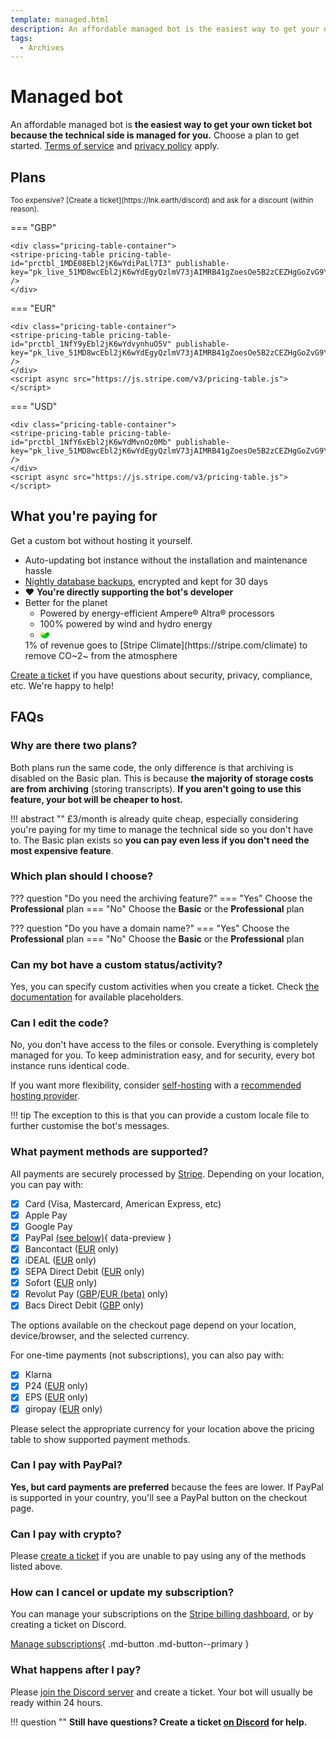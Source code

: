 ```yaml
---
template: managed.html
description: An affordable managed bot is the easiest way to get your own ticket bot.
tags:
  - Archives
---
```


# Managed bot

An affordable managed bot is **the easiest way to get your own ticket bot because the technical side is managed for you.**
Choose a plan to get started.
[Terms of service](./terms.md) and [privacy policy](privacy.md#service-privacy-policy) apply.

## Plans

<small markdown>
Too expensive? [Create a ticket](https://lnk.earth/discord) and ask for a discount (within reason).
</small>

=== "GBP"

    <div class="pricing-table-container">
    <stripe-pricing-table pricing-table-id="prctbl_1MDE08Ebl2jK6wYdiPaLl7I3" publishable-key="pk_live_51MD8wcEbl2jK6wYdEgyQzlmV73jAIMRB41gZoesOe5B2zCEZHgGoZvG9YIxfX7TxPePre6szwFfIWJOLF4uWmILU00NoUviGyK" />
    </div>

=== "EUR"

    <div class="pricing-table-container">
    <stripe-pricing-table pricing-table-id="prctbl_1NfY9yEbl2jK6wYdvynhuO5V" publishable-key="pk_live_51MD8wcEbl2jK6wYdEgyQzlmV73jAIMRB41gZoesOe5B2zCEZHgGoZvG9YIxfX7TxPePre6szwFfIWJOLF4uWmILU00NoUviGyK" />
    </div>
    <script async src="https://js.stripe.com/v3/pricing-table.js"></script>

=== "USD"

    <div class="pricing-table-container">
    <stripe-pricing-table pricing-table-id="prctbl_1NfY6xEbl2jK6wYdMvnOz0Mb" publishable-key="pk_live_51MD8wcEbl2jK6wYdEgyQzlmV73jAIMRB41gZoesOe5B2zCEZHgGoZvG9YIxfX7TxPePre6szwFfIWJOLF4uWmILU00NoUviGyK" />
    </div>
    <script async src="https://js.stripe.com/v3/pricing-table.js"></script>

## What you're paying for

Get a custom bot without hosting it yourself.

- Auto-updating bot instance without the installation and maintenance hassle
- [Nightly database backups](https://status.eartharoid.me/), encrypted and kept for 30 days
- :heart: **You're directly supporting the bot's developer**
- Better for the planet
    - Powered by energy-efficient Ampere® Altra® processors
    - 100% powered by wind and hydro energy
    - <svg xmlns="http://www.w3.org/2000/svg" viewBox="0 0 32 32"
    	style="width:auto; height:1em; vertical-align:text-bottom;">
    	<linearGradient id="StripeClimate-gradient-a" gradientUnits="userSpaceOnUse" x1="16"
    		y1="20.6293" x2="16" y2="7.8394" gradientTransform="matrix(1 0 0 -1 0 34)">
    		<stop offset="0" stop-color="#00d924" />
    		<stop offset="1" stop-color="#00cb1b" />
    	</linearGradient>
    	<path d="M0 10.82h32c0 8.84-7.16 16-16 16s-16-7.16-16-16z" fill="url(#StripeClimate-gradient-a)" />
    	<linearGradient id="StripeClimate-gradient-b" gradientUnits="userSpaceOnUse" x1="24"
    		y1="28.6289" x2="24" y2="17.2443" gradientTransform="matrix(1 0 0 -1 0 34)">
    		<stop offset=".1562" stop-color="#009c00" />
    		<stop offset="1" stop-color="#00be20" />
    	</linearGradient>
    	<path
    		d="M32 10.82c0 2.21-1.49 4.65-5.41 4.65-3.42 0-7.27-2.37-10.59-4.65 3.52-2.43 7.39-5.63 10.59-5.63C29.86 5.18 32 8.17 32 10.82z"
    		fill="url(#StripeClimate-gradient-b)" />
    	<linearGradient id="StripeClimate-gradient-c" gradientUnits="userSpaceOnUse" x1="8" y1="16.7494"
    		x2="8" y2="29.1239" gradientTransform="matrix(1 0 0 -1 0 34)">
    		<stop offset="0" stop-color="#ffe37d" />
    		<stop offset="1" stop-color="#ffc900" />
    	</linearGradient>
    	<path
    		d="M0 10.82c0 2.21 1.49 4.65 5.41 4.65 3.42 0 7.27-2.37 10.59-4.65-3.52-2.43-7.39-5.64-10.59-5.64C2.14 5.18 0 8.17 0 10.82z"
    		fill="url(#StripeClimate-gradient-c)" />
    </svg>
     1% of revenue goes to [Stripe Climate](https://stripe.com/climate) to remove CO~2~ from the atmosphere <!--CO₂-->

[Create a ticket](https://lnk.earth/discord) if you have questions about security, privacy, compliance, etc. We're happy to help!

## FAQs

### Why are there two plans?

Both plans run the same code, the only difference is that archiving is disabled on the Basic plan.
This is because **the majority of storage costs are from archiving** (storing transcripts).
**If you aren't going to use this feature, your bot will be cheaper to host.**

!!! abstract ""
	£3/month is already quite cheap, especially considering you're paying for my time to manage the technical side so you don't have to.
	The Basic plan exists so **you can pay even less if you don't need the most expensive feature**.

### Which plan should I choose?

??? question "Do you need the archiving feature?"
	=== "Yes"
		Choose the **Professional** plan
	=== "No"
		Choose the **Basic** or the **Professional** plan

??? question "Do you have a domain name?"
	=== "Yes"
		Choose the **Professional** plan
	=== "No"
		Choose the **Basic** or the **Professional** plan

### Can my bot have a custom status/activity?

Yes, you can specify custom activities when you create a ticket.
Check [the documentation](./self-hosting/configuration.md#presence) for available placeholders.


### Can I edit the code?

No, you don't have access to the files or console. Everything is completely managed for you.
To keep administration easy, and for security, every bot instance runs identical code.

If you want more flexibility, consider [self-hosting](../self-hosting/) with a [recommended hosting provider](../self-hosting/#hosting-providers).

!!! tip
    The exception to this is that you can provide a custom locale file to further customise the bot's messages.

### What payment methods are supported?

All payments are securely processed by [Stripe](https://stripe.com/).
Depending on your location, you can pay with:

- [x] Card (Visa, Mastercard, American Express, etc)
- [x] Apple Pay
- [x] Google Pay
- [x] PayPal [(see below)](#can-i-pay-with-paypal){ data-preview }
- [x] Bancontact ([EUR](#eur) only)
- [x] iDEAL ([EUR](#eur) only)
- [x] SEPA Direct Debit ([EUR](#eur) only)
- [x] Sofort ([EUR](#eur) only)
- [x] Revolut Pay ([GBP](#gbp)/[EUR (beta)](#eur) only)
- [x] Bacs Direct Debit ([GBP](#gbp) only)

The options available on the checkout page depend on your location, device/browser, and the selected currency.

For one-time payments (not subscriptions), you can also pay with:

- [x] Klarna
- [x] P24 ([EUR](#eur) only)
- [x] EPS ([EUR](#eur) only)
- [x] giropay ([EUR](#eur) only)

Please select the appropriate currency for your location above the pricing table to show supported payment methods.

### Can I pay with PayPal?

**Yes, but card payments are preferred** because the fees are lower.
If PayPal is supported in your country, you'll see a PayPal button on the checkout page.

### Can I pay with crypto?

Please [create a ticket](https://lnk.earth/discord) if you are unable to pay using any of the methods listed above.

### How can I cancel or update my subscription?

You can manage your subscriptions on the [Stripe billing dashboard](https://billing.stripe.com/p/login/4gw7uK9kg2PL3xScMM),
or by creating a ticket on Discord.

[Manage subscriptions](https://billing.stripe.com/p/login/4gw7uK9kg2PL3xScMM){ .md-button .md-button--primary }

### What happens after I pay?

Please [join the Discord server](https://lnk.earth/discord) and create a ticket.
Your bot will usually be ready within 24 hours.

<!-- > **:question: Still have questions? Create a ticket [on Discord](https://lnk.earth/discord) for help.** -->

!!! question ""
    **Still have questions? Create a ticket [on Discord](https://lnk.earth/discord) for help.**
